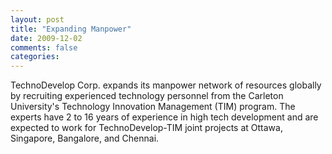 ```yaml
---
layout: post
title: "Expanding Manpower"
date: 2009-12-02
comments: false
categories: 
---
```

<p>TechnoDevelop Corp. expands its manpower network of resources globally by recruiting experienced technology personnel from the Carleton University's Technology Innovation Management (TIM) program. The experts have 2 to 16 years of experience in high tech development and are expected to work for TechnoDevelop-TIM joint projects at Ottawa, Singapore, Bangalore, and Chennai.</p>